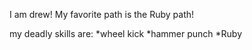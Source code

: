 I am drew!
My favorite path is the Ruby path!

my deadly skills are:
*wheel kick
*hammer punch
*Ruby
